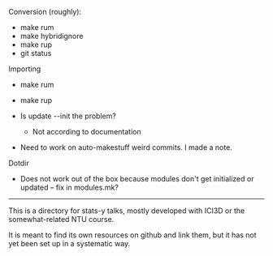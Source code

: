 Conversion (roughly):
* make rum
* make hybridignore
* make rup
* git status

Importing
* make rum
* make rup
* Is update --init the problem?
	* Not according to documentation

* Need to work on auto-makestuff weird commits. I made a note.

Dotdir
* Does not work out of the box because modules don't get initialized or updated – fix in modules.mk?

----------------------------------------------------------------------

This is a directory for stats-y talks, mostly developed with ICI3D or the somewhat-related NTU course.

It is meant to find its own resources on github and link them, but it has not yet been set up in a systematic way.
